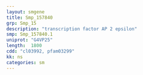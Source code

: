 ```yaml
---
layout: smgene
title: Smp_157840
grp: Smp_15
description: "transcription factor AP 2 epsilon"
smp: Smp_157840.1
uniprot: "G4VP25"
length:  1800
cdd: "cl03992, pfam03299"
kk: ns
categories: sm
---
```

